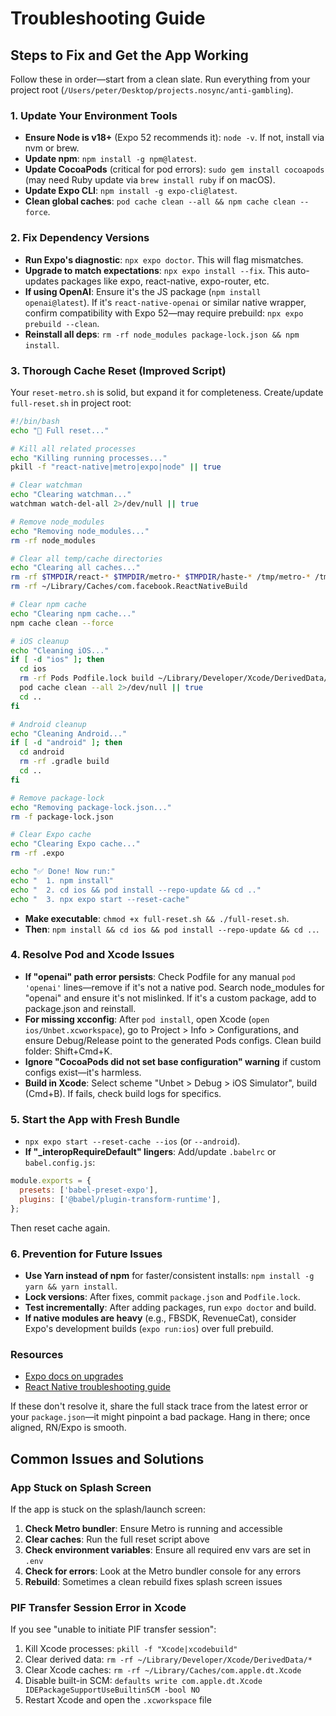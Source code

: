# Troubleshooting Guide

## Steps to Fix and Get the App Working

Follow these in order—start from a clean slate. Run everything from your project root (`/Users/peter/Desktop/projects.nosync/anti-gambling`).

### 1. Update Your Environment Tools

- **Ensure Node is v18+** (Expo 52 recommends it): `node -v`. If not, install via nvm or brew.
- **Update npm**: `npm install -g npm@latest`.
- **Update CocoaPods** (critical for pod errors): `sudo gem install cocoapods` (may need Ruby update via `brew install ruby` if on macOS).
- **Update Expo CLI**: `npm install -g expo-cli@latest`.
- **Clean global caches**: `pod cache clean --all && npm cache clean --force`.

### 2. Fix Dependency Versions

- **Run Expo's diagnostic**: `npx expo doctor`. This will flag mismatches.
- **Upgrade to match expectations**: `npx expo install --fix`. This auto-updates packages like expo, react-native, expo-router, etc.
- **If using OpenAI**: Ensure it's the JS package (`npm install openai@latest`). If it's `react-native-openai` or similar native wrapper, confirm compatibility with Expo 52—may require prebuild: `npx expo prebuild --clean`.
- **Reinstall all deps**: `rm -rf node_modules package-lock.json && npm install`.

### 3. Thorough Cache Reset (Improved Script)

Your `reset-metro.sh` is solid, but expand it for completeness. Create/update `full-reset.sh` in project root:

```bash
#!/bin/bash
echo "🧹 Full reset..."

# Kill all related processes
echo "Killing running processes..."
pkill -f "react-native|metro|expo|node" || true

# Clear watchman
echo "Clearing watchman..."
watchman watch-del-all 2>/dev/null || true

# Remove node_modules
echo "Removing node_modules..."
rm -rf node_modules

# Clear all temp/cache directories
echo "Clearing all caches..."
rm -rf $TMPDIR/react-* $TMPDIR/metro-* $TMPDIR/haste-* /tmp/metro-* /tmp/haste-* 2>/dev/null || true
rm -rf ~/Library/Caches/com.facebook.ReactNativeBuild

# Clear npm cache
echo "Clearing npm cache..."
npm cache clean --force

# iOS cleanup
echo "Cleaning iOS..."
if [ -d "ios" ]; then
  cd ios
  rm -rf Pods Podfile.lock build ~/Library/Developer/Xcode/DerivedData/*
  pod cache clean --all 2>/dev/null || true
  cd ..
fi

# Android cleanup
echo "Cleaning Android..."
if [ -d "android" ]; then
  cd android
  rm -rf .gradle build
  cd ..
fi

# Remove package-lock
echo "Removing package-lock.json..."
rm -f package-lock.json

# Clear Expo cache
echo "Clearing Expo cache..."
rm -rf .expo

echo "✅ Done! Now run:"
echo "  1. npm install"
echo "  2. cd ios && pod install --repo-update && cd .."
echo "  3. npx expo start --reset-cache"
```

- **Make executable**: `chmod +x full-reset.sh && ./full-reset.sh`.
- **Then**: `npm install && cd ios && pod install --repo-update && cd ..`.

### 4. Resolve Pod and Xcode Issues

- **If "openai" path error persists**: Check Podfile for any manual `pod 'openai'` lines—remove if it's not a native pod. Search node_modules for "openai" and ensure it's not mislinked. If it's a custom package, add to package.json and reinstall.
- **For missing xcconfig**: After `pod install`, open Xcode (`open ios/Unbet.xcworkspace`), go to Project > Info > Configurations, and ensure Debug/Release point to the generated Pods configs. Clean build folder: Shift+Cmd+K.
- **Ignore "CocoaPods did not set base configuration" warning** if custom configs exist—it's harmless.
- **Build in Xcode**: Select scheme "Unbet > Debug > iOS Simulator", build (Cmd+B). If fails, check build logs for specifics.

### 5. Start the App with Fresh Bundle

- `npx expo start --reset-cache --ios` (or `--android`).
- **If "_interopRequireDefault" lingers**: Add/update `.babelrc` or `babel.config.js`:

```javascript
module.exports = {
  presets: ['babel-preset-expo'],
  plugins: ['@babel/plugin-transform-runtime'],
};
```

Then reset cache again.

### 6. Prevention for Future Issues

- **Use Yarn instead of npm** for faster/consistent installs: `npm install -g yarn && yarn install`.
- **Lock versions**: After fixes, commit `package.json` and `Podfile.lock`.
- **Test incrementally**: After adding packages, run `expo doctor` and build.
- **If native modules are heavy** (e.g., FBSDK, RevenueCat), consider Expo's development builds (`expo run:ios`) over full prebuild.

### Resources

- [Expo docs on upgrades](https://docs.expo.dev/workflow/upgrading-expo-sdk-walkthrough/)
- [React Native troubleshooting guide](https://reactnative.dev/docs/troubleshooting)

If these don't resolve it, share the full stack trace from the latest error or your `package.json`—it might pinpoint a bad package. Hang in there; once aligned, RN/Expo is smooth.

## Common Issues and Solutions

### App Stuck on Splash Screen

If the app is stuck on the splash/launch screen:

1. **Check Metro bundler**: Ensure Metro is running and accessible
2. **Clear caches**: Run the full reset script above
3. **Check environment variables**: Ensure all required env vars are set in `.env`
4. **Check for errors**: Look at the Metro bundler console for any errors
5. **Rebuild**: Sometimes a clean rebuild fixes splash screen issues

### PIF Transfer Session Error in Xcode

If you see "unable to initiate PIF transfer session":

1. Kill Xcode processes: `pkill -f "Xcode|xcodebuild"`
2. Clear derived data: `rm -rf ~/Library/Developer/Xcode/DerivedData/*`
3. Clear Xcode caches: `rm -rf ~/Library/Caches/com.apple.dt.Xcode`
4. Disable built-in SCM: `defaults write com.apple.dt.Xcode IDEPackageSupportUseBuiltinSCM -bool NO`
5. Restart Xcode and open the `.xcworkspace` file